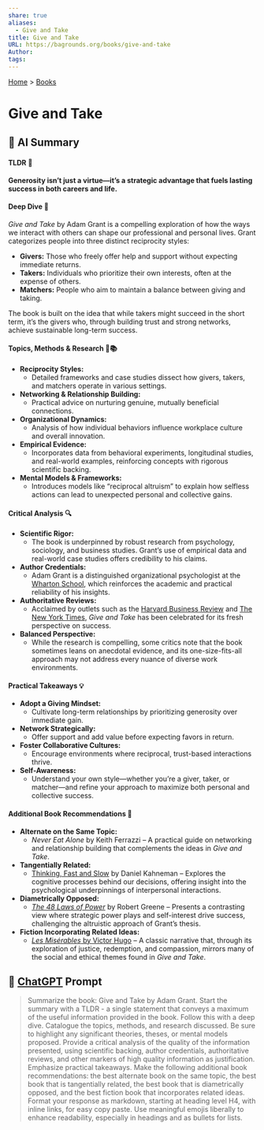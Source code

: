 ```yaml
---
share: true
aliases:
  - Give and Take
title: Give and Take
URL: https://bagrounds.org/books/give-and-take
Author: 
tags: 
---
```

[Home](../index.md) > [Books](./index.md)  
# Give and Take  
## 🤖 AI Summary  
  
#### TLDR 🤔    
**Generosity isn’t just a virtue—it’s a strategic advantage that fuels lasting success in both careers and life.**  
  
#### Deep Dive 🚀    
*Give and Take* by Adam Grant is a compelling exploration of how the ways we interact with others can shape our professional and personal lives. Grant categorizes people into three distinct reciprocity styles:    
  
- **Givers:** Those who freely offer help and support without expecting immediate returns.    
- **Takers:** Individuals who prioritize their own interests, often at the expense of others.    
- **Matchers:** People who aim to maintain a balance between giving and taking.    
  
The book is built on the idea that while takers might succeed in the short term, it’s the givers who, through building trust and strong networks, achieve sustainable long-term success.  
  
#### Topics, Methods & Research 🔬📚  
- **Reciprocity Styles:**    
  - Detailed frameworks and case studies dissect how givers, takers, and matchers operate in various settings.    
- **Networking & Relationship Building:**    
  - Practical advice on nurturing genuine, mutually beneficial connections.    
- **Organizational Dynamics:**    
  - Analysis of how individual behaviors influence workplace culture and overall innovation.    
- **Empirical Evidence:**    
  - Incorporates data from behavioral experiments, longitudinal studies, and real-world examples, reinforcing concepts with rigorous scientific backing.    
- **Mental Models & Frameworks:**    
  - Introduces models like “reciprocal altruism” to explain how selfless actions can lead to unexpected personal and collective gains.  
  
#### Critical Analysis 🔍  
- **Scientific Rigor:**    
  - The book is underpinned by robust research from psychology, sociology, and business studies. Grant’s use of empirical data and real-world case studies offers credibility to his claims.    
- **Author Credentials:**    
  - Adam Grant is a distinguished organizational psychologist at the [Wharton School](https://www.wharton.upenn.edu/), which reinforces the academic and practical reliability of his insights.    
- **Authoritative Reviews:**    
  - Acclaimed by outlets such as the [Harvard Business Review](https://hbr.org/) and [The New York Times](https://www.nytimes.com/), *Give and Take* has been celebrated for its fresh perspective on success.    
- **Balanced Perspective:**    
  - While the research is compelling, some critics note that the book sometimes leans on anecdotal evidence, and its one-size-fits-all approach may not address every nuance of diverse work environments.  
  
#### Practical Takeaways 💡  
- **Adopt a Giving Mindset:**    
  - Cultivate long-term relationships by prioritizing generosity over immediate gain.    
- **Network Strategically:**    
  - Offer support and add value before expecting favors in return.    
- **Foster Collaborative Cultures:**    
  - Encourage environments where reciprocal, trust-based interactions thrive.    
- **Self-Awareness:**    
  - Understand your own style—whether you’re a giver, taker, or matcher—and refine your approach to maximize both personal and collective success.  
  
#### Additional Book Recommendations 📖  
- **Alternate on the Same Topic:**    
  - *Never Eat Alone* by Keith Ferrazzi – A practical guide on networking and relationship building that complements the ideas in *Give and Take*.    
- **Tangentially Related:**    
  - [Thinking, Fast and Slow](./thinking-fast-and-slow.md) by Daniel Kahneman – Explores the cognitive processes behind our decisions, offering insight into the psychological underpinnings of interpersonal interactions.  
- **Diametrically Opposed:**    
  - *[The 48 Laws of Power](./the-48-laws-of-power.md)* by Robert Greene – Presents a contrasting view where strategic power plays and self-interest drive success, challenging the altruistic approach of Grant’s thesis.    
- **Fiction Incorporating Related Ideas:**    
  - [*Les Misérables* by Victor Hugo](https://www.goodreads.com/book/show/24280.Les_Mis_rables) – A classic narrative that, through its exploration of justice, redemption, and compassion, mirrors many of the social and ethical themes found in *Give and Take*.  
  
## 💬 [ChatGPT](https://chat.com) Prompt  
> Summarize the book: Give and Take by Adam Grant. Start the summary with a TLDR - a single statement that conveys a maximum of the useful information provided in the book. Follow this with a deep dive. Catalogue the topics, methods, and research discussed. Be sure to highlight any significant theories, theses, or mental models proposed. Provide a critical analysis of the quality of the information presented, using scientific backing, author credentials, authoritative reviews, and other markers of high quality information as justification. Emphasize practical takeaways. Make the following additional book recommendations: the best alternate book on the same topic, the best book that is tangentially related, the best book that is diametrically opposed, and the best fiction book that incorporates related ideas. Format your response as markdown, starting at heading level H4, with inline links, for easy copy paste. Use meaningful emojis liberally to enhance readability, especially in headings and as bullets for lists.